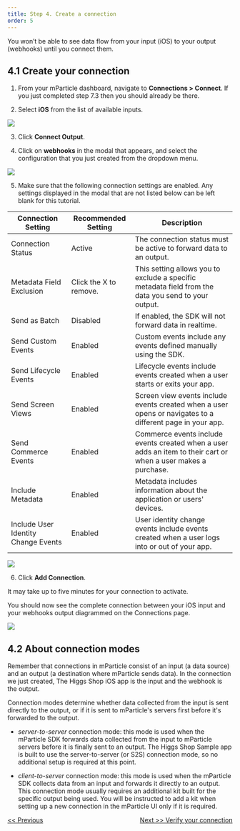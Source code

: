 ```yaml
---
title: Step 4. Create a connection
order: 5
---
```


You won’t be able to see data flow from your input (iOS) to your output (webhooks) until you connect them.

## 4.1 Create your connection

1. From your mParticle dashboard, navigate to **Connections > Connect**. If you just completed step 7.3 then you should already be there.

2. Select **iOS** from the list of available inputs.

![](/images/ios-e2e-screenshots/4-create-a-connection/create-a-connection-1.png)

3. Click **Connect Output**.

4. Click on **webhooks** in the modal that appears, and select the configuration that you just created from the dropdown menu.

![](/images/ios-e2e-screenshots/4-create-a-connection/create-a-connection-2.png)

5. Make sure that the following connection settings are enabled. Any settings displayed in the modal that are not listed below can be left blank for this tutorial.

| Connection Setting | Recommended Setting | Description |
| --- | --- | --- |
| Connection Status | Active | The connection status must be active to forward data to an output. |
| Metadata Field Exclusion | Click the X to remove. | This setting allows you to exclude a specific metadata field from the data you send to your output. |
| Send as Batch | Disabled | If enabled, the SDK will not forward data in realtime. |
| Send Custom Events | Enabled | Custom events include any events defined manually using the SDK. |
| Send Lifecycle Events | Enabled | Lifecycle events include events created when a user starts or exits your app. |
| Send Screen Views | Enabled | Screen view events include events created when a user opens or navigates to a different page in your app. |
| Send Commerce Events | Enabled | Commerce events include events created when a user adds an item to their cart or when a user makes a purchase. |
| Include Metadata | Enabled | Metadata includes information about the application or users' devices. | 
| Include User Identity Change Events | Enabled | User identity change events include events created when a user logs into or out of your app. |

![](/images/ios-e2e-screenshots/4-create-a-connection/create-a-connection-3.png)

6. Click **Add Connection**.

<aside>
    It may take up to five minutes for your connection to activate.
</aside>

You should now see the complete connection between your iOS input and your webhooks output diagrammed on the Connections page.

![](/images/ios-e2e-screenshots/4-create-a-connection/create-a-connection-4.png)

## 4.2 About connection modes

Remember that connections in mParticle consist of an input (a data source) and an output (a destination where mParticle sends data). In the connection we just created, The Higgs Shop iOS app is the input and the webhook is the output. 

Connection modes determine whether data collected from the input is sent directly to the output, or if it is sent to mParticle's servers first before it's forwarded to the output.

* _server-to-server_ connection mode: this mode is used when the mParticle SDK forwards data collected from the input to mParticle servers before it is finally sent to an output. The Higgs Shop Sample app is built to use the server-to-server (or S2S) connection mode, so no additional setup is required at this point. 

* _client-to-server_ connection mode: this mode is used when the mParticle SDK collects data from an input and forwards it directly to an output. This connection mode usually requires an additional kit built for the specific output being used. You will be instructed to add a kit when setting up a new connection in the mParticle UI only if it is required.

<a href="/developers/quickstart/ios/create-output/" style="position:relative; float:left"><< Previous</a>
<a href="/developers/quickstart/ios/verify-connection/" style="position:relative; float:right">Next >> Verify your connection</a>

